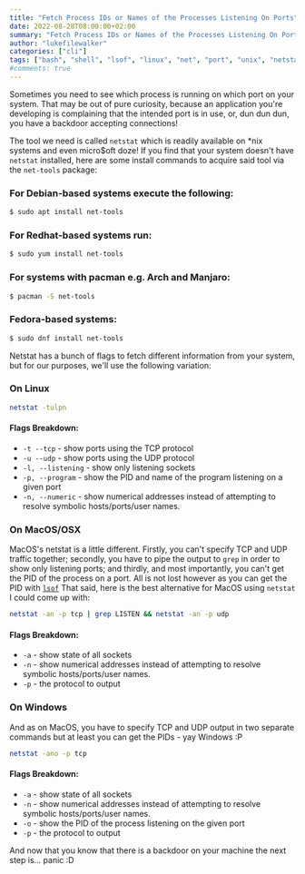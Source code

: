 ```yaml
---
title: "Fetch Process IDs or Names of the Processes Listening On Ports"
date: 2022-08-28T08:00:00+02:00
summary: "Fetch Process IDs or Names of the Processes Listening On Ports."
author: "lukefilewalker"
categories: ["cli"]
tags: ["bash", "shell", "lsof", "linux", "net", "port", "unix", "netstat", "macos", "linux", "windows"]
#comments: true
---
```


Sometimes you need to see which process is running on which port on your system. That may be out of pure curiosity, because an application you're developing is complaining that the intended port is in use, or, dun dun dun, you have a backdoor accepting connections!

The tool we need is called `netstat` which is readily available on *nix systems and even micro$oft doze! If you find that your system doesn't have `netstat` installed, here are some install commands to acquire said tool via the `net-tools` package:

### For Debian-based systems execute the following:
```bash 
$ sudo apt install net-tools
```

### For Redhat-based systems run:
```bash 
$ sudo yum install net-tools
```

### For systems with pacman e.g. Arch and Manjaro:
```bash 
$ pacman -S net-tools
```

### Fedora-based systems:
```bash 
$ sudo dnf install net-tools
```

Netstat has a bunch of flags to fetch different information from your system, but for our purposes, we'll use the following variation:

### On Linux

```bash
netstat -tulpn
```

#### Flags Breakdown:

- `-t --tcp` - show ports using the TCP protocol
- `-u --udp` - show ports using the UDP protocol
- `-l, --listening` - show only listening sockets
- `-p, --program`  - show the PID and name of the program listening on a given port
- `-n, --numeric` - show numerical addresses instead of attempting to resolve symbolic hosts/ports/user names. 

### On MacOS/OSX

MacOS's netstat is a little different. Firstly, you can't specify TCP and UDP traffic together; secondly, you have to pipe the output to `grep` in order to show only listening ports; and thirdly, and most importantly, you can't get the PID of the process on a port. All is not lost however as you can get the PID with [`lsof`](https://dxt.rs) That said, here is the best alternative for MacOS using `netstat` I could come up with:

```bash
netstat -an -p tcp | grep LISTEN && netstat -an -p udp
```

#### Flags Breakdown:

- `-a` - show state of all sockets
- `-n` - show numerical addresses instead of attempting to resolve symbolic hosts/ports/user names. 
- `-p` - the protocol to output

### On Windows

And as on MacOS, you have to specify TCP and UDP output in two separate commands but at least you can get the PIDs - yay Windows :P

```bash
netstat -ano -p tcp
```

#### Flags Breakdown:

- `-a` - show state of all sockets
- `-n` - show numerical addresses instead of attempting to resolve symbolic hosts/ports/user names. 
- `-o` - show the PID of the process listening on the given port
- `-p` - the protocol to output

And now that you know that there is a backdoor on your machine the next step is... panic :D

